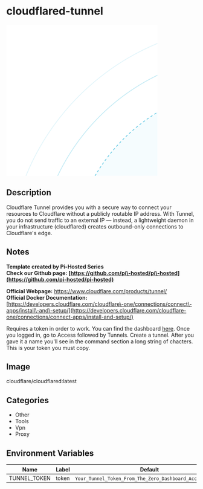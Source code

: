 # cloudflared-tunnel

![Logo](images/cloudflaredtunnel.svg)

## Description
Cloudflare Tunnel provides you with a secure way to connect your resources to Cloudflare without a publicly routable IP address. With Tunnel, you do not send traffic to an external IP — instead, a lightweight daemon in your infrastructure (cloudflared) creates outbound\-only connections to Cloudflare's edge.

## Notes
**Template created by Pi\-Hosted Series**  
**Check our Github page: [https://github.com/pi\-hosted/pi\-hosted](https://github.com/pi-hosted/pi-hosted)**  
  
**Official Webpage:** <https://www.cloudflare.com/products/tunnel/>  
**Official Docker Documentation:** [https://developers.cloudflare.com/cloudflare\-one/connections/connect\-apps/install\-and\-setup/](https://developers.cloudflare.com/cloudflare-one/connections/connect-apps/install-and-setup/)  
  
  
Requires a token in order to work. You can find the dashboard [here](https://dash.teams.cloudflare.com/). Once you logged in, go to Access followed by Tunnels. Create a tunnel. After you gave it a name you'll see in the command section a long string of chacters. This is your token you must copy.

## Image
cloudflare/cloudflared:latest

## Categories
- Other
- Tools
- Vpn
- Proxy

## Environment Variables
| Name | Label | Default | Description |
|------|-------|---------|-------------|
| TUNNEL_TOKEN | token | ```Your_Tunnel_Token_From_The_Zero_Dashboard_Access_Tunnel``` | `````` |

